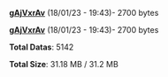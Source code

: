 [**gAjVxrAv**](/data/gAjVxrAv.txt) (18/01/23 - 19:43)- 2700 bytes

[**gAjVxrAv**](/data/gAjVxrAv.txt) (18/01/23 - 19:43)- 2700 bytes

**Total Datas**: 5142

**Total Size**: 31.18 MB / 31.2 MB